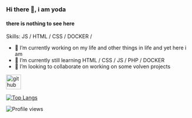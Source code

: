 ### Hi there 👋, i am yoda
#### there is nothing to see here

Skills: JS / HTML / CSS / DOCKER /

- 🔭 I’m currently working on my life and other things in life and yet here i am 
- 🌱 I’m currently still learning HTML / CSS / JS / PHP / DOCKER 
- 👯 I’m looking to collaborate on working on some volven projects 


[<img src='https://cdn.jsdelivr.net/npm/simple-icons@3.0.1/icons/github.svg' alt='github' height='40'>](https://github.com/masteryoda-bot )  

[![Top Langs](https://github-readme-stats.vercel.app/api/top-langs/?username=masteryoda-bot )](https://github.com/anuraghazra/github-readme-stats)

![Profile views](https://gpvc.arturio.dev/masteryoda-bot )  
